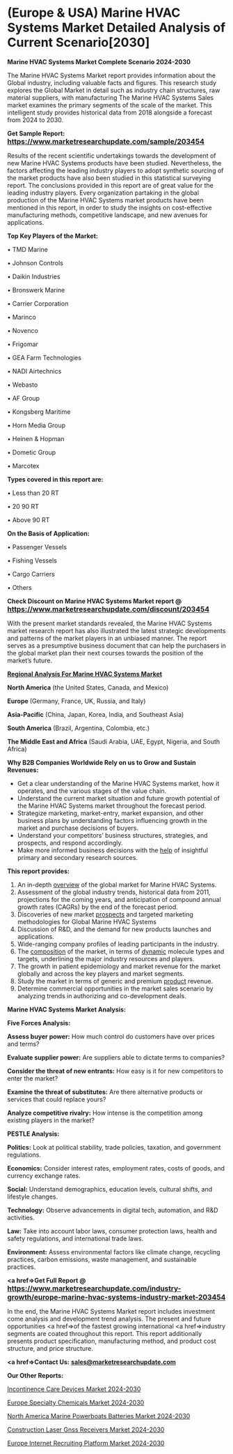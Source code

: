 # (Europe & USA) Marine HVAC Systems Market Detailed Analysis of Current Scenario[2030]

<strong>Marine HVAC Systems Market Complete Scenario 2024-2030</strong>

The Marine HVAC Systems Market report provides information about the Global industry, including valuable facts and figures. This research study explores the Global Market in detail such as industry chain structures, raw material suppliers, with manufacturing The Marine HVAC Systems Sales market examines the primary segments of the scale of the market. This intelligent study provides historical data from 2018 alongside a forecast from 2024 to 2030.

<strong>Get Sample Report: <a href=https://www.marketresearchupdate.com/sample/203454><font size=3 color=#0000ff>https://www.marketresearchupdate.com/sample/203454</font></a></strong>

Results of the recent scientific undertakings towards the development of new Marine HVAC Systems products have been studied. Nevertheless, the factors affecting the leading industry players to adopt synthetic sourcing of the market products have also been studied in this statistical surveying report. The conclusions provided in this report are of great value for the leading industry players. Every organization partaking in the global production of the Marine HVAC Systems market products have been mentioned in this report, in order to study the insights on cost-effective manufacturing methods, competitive landscape, and new avenues for applications.

<strong>Top Key Players of the Market:</strong>

• TMD Marine

• Johnson Controls

• Daikin Industries

• Bronswerk Marine

• Carrier Corporation

• Marinco

• Novenco

• Frigomar

• GEA Farm Technologies

• NADI Airtechnics

• Webasto

• AF Group

• Kongsberg Maritime

• Horn Media Group

• Heinen & Hopman

• Dometic Group

• Marcotex

<strong>Types covered in this report are: </strong>

• Less than 20 RT

• 20 90 RT

• Above 90 RT

<strong>On the Basis of Application:</strong>

• Passenger Vessels

• Fishing Vessels

• Cargo Carriers

• Others

<strong>Check Discount on Marine HVAC Systems Market report @ <a href=https://www.marketresearchupdate.com/discount/203454><font size=3 color=#0000ff>https://www.marketresearchupdate.com/discount/203454</font></a></strong>

With the present market standards revealed, the Marine HVAC Systems market research report has also illustrated the latest strategic developments and patterns of the market players in an unbiased manner. The report serves as a presumptive business document that can help the purchasers in the global market plan their next courses towards the position of the market’s future.

<strong><u><b>Regional Analysis For Marine HVAC Systems Market</b></u></strong>

<strong><b>North America</b></strong> (the United States, Canada, and Mexico)

<strong><b>Europe </b></strong>(Germany, France, UK, Russia, and Italy)

<strong><b>Asia-Pacific</b></strong> (China, Japan, Korea, India, and Southeast Asia)

<strong><b>South America</b></strong> (Brazil, Argentina, Colombia, etc.)

<strong><b>The Middle East and Africa</b></strong> (Saudi Arabia, UAE, Egypt, Nigeria, and South Africa)

<strong>Why B2B Companies Worldwide Rely on us to Grow and Sustain Revenues:</strong>
<ul>
  <li>Get a clear understanding of the Marine HVAC Systems market, how it operates, and the various stages of the value chain.</li>
  <li>Understand the current market situation and future growth potential of the Marine HVAC Systems market throughout the forecast period.</li>
  <li>Strategize marketing, market-entry, market expansion, and other business plans by understanding factors influencing growth in the market and purchase decisions of buyers.</li>
  <li>Understand your competitors’ business structures, strategies, and prospects, and respond accordingly.</li>
  <li>Make more informed business decisions with the <a href=ASDF991299>help</a> of insightful primary and secondary research sources.</li>
</ul>
<strong>This report provides:</strong>
<ol>
  <li>An in-depth <a href=>overview</a> of the global market for Marine HVAC Systems.</li>
  <li>Assessment of the global industry trends, historical data from 2011, projections for the coming years, and anticipation of compound annual growth rates (CAGRs) by the end of the forecast period.</li>
  <li>Discoveries of new market <a href=>prospects</a> and targeted marketing methodologies for Global Marine HVAC Systems</li>
  <li>Discussion of R&amp;D, and the demand for new products launches and applications.</li>
  <li>Wide-ranging company profiles of leading participants in the industry.</li>
  <li>The <a href=ASDF881288>composition</a> of the market, in terms of <a href=>dynamic</a> molecule types and targets, underlining the major industry resources and players.</li>
  <li>The growth in patient epidemiology and market revenue for the market globally and across the key players and market segments.</li>
  <li>Study the market in terms of generic and premium <a href=>product</a> revenue.</li>
  <li>Determine commercial opportunities in the market sales scenario by analyzing trends in authorizing and co-development deals.</li>
</ol>

<strong>Marine HVAC Systems Market Analysis:</strong>

<strong>Five Forces Analysis:</strong>

<strong>Assess buyer power:</strong> How much control do customers have over prices and terms?

<strong>Evaluate supplier power:</strong> Are suppliers able to dictate terms to companies?

<strong>Consider the threat of new entrants:</strong> How easy is it for new competitors to enter the market?

<strong>Examine the threat of substitutes:</strong> Are there alternative products or services that could replace yours?

<strong>Analyze competitive rivalry:</strong> How intense is the competition among existing players in the market?

<strong>PESTLE Analysis:</strong>

<strong>Politics:</strong> Look at political stability, trade policies, taxation, and government regulations.

<strong>Economics:</strong> Consider interest rates, employment rates, costs of goods, and currency exchange rates.

<strong>Social:</strong> Understand demographics, education levels, cultural shifts, and lifestyle changes.

<strong>Technology:</strong> Observe advancements in digital tech, automation, and R&D activities.

<strong>Law:</strong> Take into account labor laws, consumer protection laws, health and safety regulations, and international trade laws.

<strong>Environment:</strong> Assess environmental factors like climate change, recycling practices, carbon emissions, waste management, and sustainable practices.

<strong><a href=>Get Full Report</a> @ <a href=https://www.marketresearchupdate.com/industry-growth/europe-marine-hvac-systems-industry-market-203454><font size=3 color=#0000ff>https://www.marketresearchupdate.com/industry-growth/europe-marine-hvac-systems-industry-market-203454</font></a></strong>

In the end, the Marine HVAC Systems Market report includes investment come analysis and development trend analysis. The present and future opportunities <a href=>of</a> the fastest growing international <a href=>industry</a> segments are coated throughout this report. This report additionally presents product specification, manufacturing method, and product cost structure, and price structure.

<strong><a href=><strong>Contact Us:</strong></a></strong>
<strong>sales@marketresearchupdate.com</strong>

<strong>Our Other Reports:</strong>

<a href=https://www.linkedin.com/pulse/incontinence-care-devices-market-growth-possibilities>Incontinence Care Devices Market 2024-2030</a>

<a href=https://www.linkedin.com/pulse/europe-specialty-chemicals-market-size-new-industry>Europe Specialty Chemicals Market 2024-2030</a>

<a href=https://www.linkedin.com/pulse/north-america-marine-powerboats-batteries-market>North America Marine Powerboats Batteries Market 2024-2030</a>

<a href=https://www.linkedin.com/pulse/construction-laser-gnss-receivers-market-statistics-mdxbf/>Construction Laser Gnss Receivers Market 2024-2030</a>

<a href=https://www.linkedin.com/pulse/europe-internet-recruiting-platform-market-research-io2gf/>Europe Internet Recruiting Platform Market 2024-2030</a>
